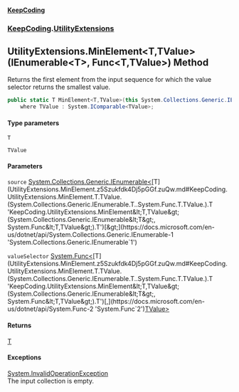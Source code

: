 #### [KeepCoding](index.md 'index')
### [KeepCoding](KeepCoding.md 'KeepCoding').[UtilityExtensions](UtilityExtensions.md 'KeepCoding.UtilityExtensions')
## UtilityExtensions.MinElement&lt;T,TValue&gt;(IEnumerable&lt;T&gt;, Func&lt;T,TValue&gt;) Method
Returns the first element from the input sequence for which the value selector returns the smallest value.
```csharp
public static T MinElement<T,TValue>(this System.Collections.Generic.IEnumerable<T> source, System.Func<T,TValue> valueSelector)
    where TValue : System.IComparable<TValue>;
```
#### Type parameters
<a name='KeepCoding.UtilityExtensions.MinElement.T.TValue.(System.Collections.Generic.IEnumerable.T..System.Func.T.TValue.).T'></a>
`T`  
  
<a name='KeepCoding.UtilityExtensions.MinElement.T.TValue.(System.Collections.Generic.IEnumerable.T..System.Func.T.TValue.).TValue'></a>
`TValue`  
  
#### Parameters
<a name='KeepCoding.UtilityExtensions.MinElement.T.TValue.(System.Collections.Generic.IEnumerable.T..System.Func.T.TValue.).source'></a>
`source` [System.Collections.Generic.IEnumerable&lt;](https://docs.microsoft.com/en-us/dotnet/api/System.Collections.Generic.IEnumerable-1 'System.Collections.Generic.IEnumerable`1')[T](UtilityExtensions.MinElement.z5Szukfdk4Dj5pGGf.zuQw.md#KeepCoding.UtilityExtensions.MinElement.T.TValue.(System.Collections.Generic.IEnumerable.T..System.Func.T.TValue.).T 'KeepCoding.UtilityExtensions.MinElement&lt;T,TValue&gt;(System.Collections.Generic.IEnumerable&lt;T&gt;, System.Func&lt;T,TValue&gt;).T')[&gt;](https://docs.microsoft.com/en-us/dotnet/api/System.Collections.Generic.IEnumerable-1 'System.Collections.Generic.IEnumerable`1')  
  
<a name='KeepCoding.UtilityExtensions.MinElement.T.TValue.(System.Collections.Generic.IEnumerable.T..System.Func.T.TValue.).valueSelector'></a>
`valueSelector` [System.Func&lt;](https://docs.microsoft.com/en-us/dotnet/api/System.Func-2 'System.Func`2')[T](UtilityExtensions.MinElement.z5Szukfdk4Dj5pGGf.zuQw.md#KeepCoding.UtilityExtensions.MinElement.T.TValue.(System.Collections.Generic.IEnumerable.T..System.Func.T.TValue.).T 'KeepCoding.UtilityExtensions.MinElement&lt;T,TValue&gt;(System.Collections.Generic.IEnumerable&lt;T&gt;, System.Func&lt;T,TValue&gt;).T')[,](https://docs.microsoft.com/en-us/dotnet/api/System.Func-2 'System.Func`2')[TValue](UtilityExtensions.MinElement.z5Szukfdk4Dj5pGGf.zuQw.md#KeepCoding.UtilityExtensions.MinElement.T.TValue.(System.Collections.Generic.IEnumerable.T..System.Func.T.TValue.).TValue 'KeepCoding.UtilityExtensions.MinElement&lt;T,TValue&gt;(System.Collections.Generic.IEnumerable&lt;T&gt;, System.Func&lt;T,TValue&gt;).TValue')[&gt;](https://docs.microsoft.com/en-us/dotnet/api/System.Func-2 'System.Func`2')  
  
#### Returns
[T](UtilityExtensions.MinElement.z5Szukfdk4Dj5pGGf.zuQw.md#KeepCoding.UtilityExtensions.MinElement.T.TValue.(System.Collections.Generic.IEnumerable.T..System.Func.T.TValue.).T 'KeepCoding.UtilityExtensions.MinElement&lt;T,TValue&gt;(System.Collections.Generic.IEnumerable&lt;T&gt;, System.Func&lt;T,TValue&gt;).T')  
#### Exceptions
[System.InvalidOperationException](https://docs.microsoft.com/en-us/dotnet/api/System.InvalidOperationException 'System.InvalidOperationException')  
The input collection is empty.
